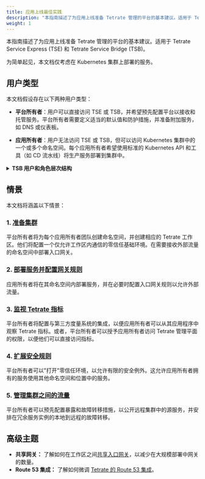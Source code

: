 ```yaml
---
title: 应用上线最佳实践
description: "本指南描述了为应用上线准备 Tetrate 管理的平台的基本建议。适用于 Tetrate Service Express (TSE) 和 Tetrate Service Bridge (TSB)。"
weight: 1
---
```


本指南描述了为应用上线准备 Tetrate 管理的平台的基本建议。适用于 Tetrate Service Express (TSE) 和 Tetrate Service Bridge (TSB)。

为简单起见，本文档仅考虑在 Kubernetes 集群上部署的服务。

## 用户类型

本文档假设存在以下两种用户类型：

 * **平台所有者**：用户可以直接访问 TSE 或 TSB，并希望预先配置平台以接收和托管服务。平台所有者需要定义适当的默认值和防护措施，并准备附加服务，如 DNS 或仪表板。

 * **应用所有者**：用户无法访问 TSE 或 TSB，但可以访问 Kubernetes 集群中的一个或多个命名空间。每个应用所有者希望使用标准的 Kubernetes API 和工具（如 CD 流水线）将生产服务部署到集群中。

<details>
<summary><b>TSB 用户和角色层次结构</b></summary>

TSB 提供了一个非常丰富的 [用户和角色层次结构](https://docs.tetrate.io/service-bridge/latest/concepts/security)，允许平台所有者将有限的 TSB 功能委托给其他用户类型，包括多个应用所有者用户和团队。本文档不涵盖这些更复杂的情况。

相反，本文档适用于由 TSE 和 TSB 支持的更简单的 "一个平台所有者团队，多个应用所有者，高信任" 情况。它假定你将使用 [Kubernetes RBAC](https://kubernetes.io/docs/reference/access-authn-authz/rbac/) 或类似的方法来控制应用所有者如何访问 Kubernetes 命名空间。本文档使用 Tetrate 的“GitOps”集成来授予应用所有者访问某些 Tetrate 特定功能的权限，例如部署入口网关。GitOps 在 [TSE 中默认启用](https://docs.tetrate.io/service-express/gitops/gitops-tse)，并且可以在 [TSB 中启用和配置](https://docs.tetrate.io/service-bridge/1.6.x/operations/features/configure_gitops)。

</details>

## 情景

本文档将涵盖以下情景：

### 1. [准备集群](prepare)

平台所有者将为每个应用所有者团队创建命名空间，并创建相应的 Tetrate 工作区。他们将配置一个仅允许工作区内通信的零信任基础环境。在需要接收外部流量的命名空间中部署入口网关。

### 2. [部署服务并配置网关规则](deploy-service)

应用所有者将在其命名空间内部署服务，并在必要时配置入口网关规则以允许外部流量。

### 3. [监视 Tetrate 指标](monitor)

平台所有者将配置与第三方度量系统的集成，以便应用所有者可以从其应用程序中观察 Tetrate 指标。或者，平台所有者可以授予应用所有者访问 Tetrate 管理平面的权限，以便他们可以直接访问指标。

### 4. [扩展安全规则](security)

平台所有者可以"打开"零信任环境，以允许有限的安全例外。这允许应用所有者拥有的服务使用其他命名空间和位置中的服务。

### 5. [管理集群之间的流量](cross-cluster)

平台所有者可以预先配置暴露和故障转移措施，以公开远程集群中的源服务，并安排在冗余服务实例的本地到远程的故障转移。

## 高级主题

 * **共享网关：** 了解如何在工作区之间[共享入口网关](../../howto/gateway/shared-ingress)，以减少在大规模部署中网关的数量。
 * **Route 53 集成：** 了解如何微调 [Tetrate 的 Route 53 集成](https://docs.tetrate.io/service-express/integrations/route53)。